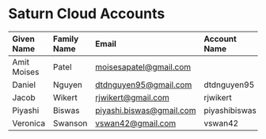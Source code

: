 # Saturn Cloud Accounts

| Given Name  | Family Name | Email                    | Account Name  |
| :--         | :--         | :--                      | :--           |
| Amit Moises | Patel       | moisesapatel@gmail.com   |               |
| Daniel      | Nguyen      | dtdnguyen95@gmail.com    | dtdnguyen95   |
| Jacob       | Wikert      | rjwikert@gmail.com       | rjwikert      |
| Piyashi     | Biswas      | piyashi.biswas@gmail.com | piyashibiswas |
| Veronica    | Swanson     | vswan42@gmail.com        | vswan42       |
